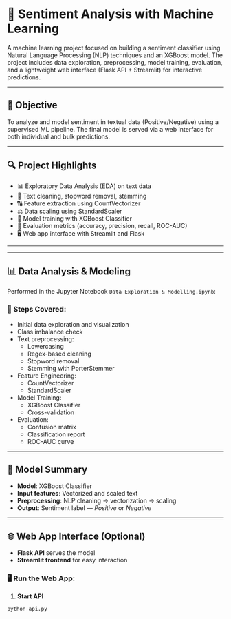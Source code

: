 # 🧠 Sentiment Analysis with Machine Learning

A machine learning project focused on building a sentiment classifier using Natural Language Processing (NLP) techniques and an XGBoost model. The project includes data exploration, preprocessing, model training, evaluation, and a lightweight web interface (Flask API + Streamlit) for interactive predictions.

---

## 📌 Objective

To analyze and model sentiment in textual data (Positive/Negative) using a supervised ML pipeline. The final model is served via a web interface for both individual and bulk predictions.

---

## 🔍 Project Highlights

- 📊 Exploratory Data Analysis (EDA) on text data
- 🧹 Text cleaning, stopword removal, stemming
- 🔠 Feature extraction using CountVectorizer
- ⚖️ Data scaling using StandardScaler
- 🤖 Model training with XGBoost Classifier
- 🧪 Evaluation metrics (accuracy, precision, recall, ROC-AUC)
- 🖥️ Web app interface with Streamlit and Flask

---



---

## 📊 Data Analysis & Modeling

Performed in the Jupyter Notebook `Data Exploration & Modelling.ipynb`:

### 🔹 Steps Covered:

- Initial data exploration and visualization
- Class imbalance check
- Text preprocessing:
  - Lowercasing
  - Regex-based cleaning
  - Stopword removal
  - Stemming with PorterStemmer
- Feature Engineering:
  - CountVectorizer
  - StandardScaler
- Model Training:
  - XGBoost Classifier
  - Cross-validation
- Evaluation:
  - Confusion matrix
  - Classification report
  - ROC-AUC curve

---

## 🧪 Model Summary

- **Model**: XGBoost Classifier
- **Input features**: Vectorized and scaled text
- **Preprocessing**: NLP cleaning → vectorization → scaling
- **Output**: Sentiment label — *Positive* or *Negative*

---

## 🌐 Web App Interface (Optional)

- **Flask API** serves the model
- **Streamlit frontend** for easy interaction

### 🖥 Run the Web App:

1. **Start API**

```bash
python api.py
